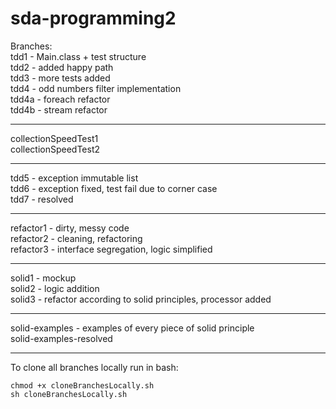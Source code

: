 # sda-programming2

Branches:\
tdd1 - Main.class + test structure\
tdd2 - added happy path\
tdd3 - more tests added\
tdd4 - odd numbers filter implementation\
tdd4a - foreach refactor\
tdd4b - stream refactor
***
collectionSpeedTest1\
collectionSpeedTest2
***
tdd5 - exception immutable list\
tdd6 - exception fixed, test fail due to corner case\
tdd7 - resolved
***
refactor1 - dirty, messy code\
refactor2 - cleaning, refactoring\
refactor3 - interface segregation, logic simplified
***
solid1 - mockup\
solid2 - logic addition\
solid3 - refactor according to solid principles, processor added
***
solid-examples - examples of every piece of solid principle\
solid-examples-resolved
***
To clone all branches locally run in bash:

```
chmod +x cloneBranchesLocally.sh    
sh cloneBranchesLocally.sh
```
